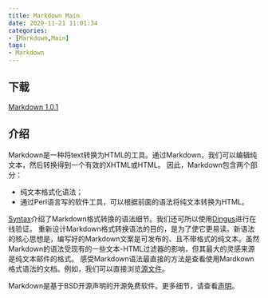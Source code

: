 ```yaml
---
title: Markdown Main
date: 2020-11-21 11:01:34
categories:
- [Markdown,Main]
tags:
- Markdown
---
```


## 下载
[Markdown 1.0.1](https://daringfireball.net/projects/downloads/Markdown_1.0.1.zip)

## 介绍
Markdown是一种将text转换为HTML的工具。通过Markdown，我们可以编辑纯文本，然后转换得到一个有效的XHTML或HTML。
因此，Markdown包含两个部分：
- 纯文本格式化语法；
- 通过Perl语言写的软件工具，可以根据前面的语法将纯文本转换为HTML。

[Syntax](https://tyson-wu.github.io/myblog/2020/11/20/Markdown-Syntax/)介绍了Markdown格式转换的语法细节。我们还可所以使用[Dingus](https://daringfireball.net/projects/markdown/dingus)进行在线验证。
重新设计Markdown格式转换语法的目的，是为了使它更易读。新语法的核心思想是，编写好的Markdown文案是可发布的、且不带格式的纯文本。虽然Markdown的语法受现有的一些文本-HTML过滤器的影响，但其最大的灵感来源是纯文本邮件的格式。
感受Markdown语法最直接的方法是查看使用Mardkown格式语法的文档。例如，我们可以直接浏览[源文件](http://daringfireball.net/projects/markdown/index.text)。

Markdown是基于BSD开源声明的开源免费软件。更多细节，请查看[声明](https://daringfireball.net/projects/markdown/license)。

